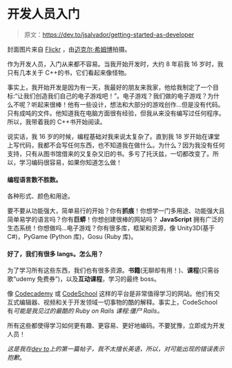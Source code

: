 # 开发人员入门

> 原文：<https://dev.to/jsalvador/getting-started-as-developer>

封面图片来自 [Flickr](https://www.flickr.com/photos/riebart/4466482623) ，由[迈克尔·希姆博](https://www.flickr.com/photos/riebart)拍摄。

作为开发人员，入门从来都不容易。当我开始开发时，大约 8 年前我 16 岁时，我只有几本关于 C++的书，它们看起来像怪物。

事实上，我开始开发是因为有一天，我最好的朋友来我家，他给我制定了一个目标:“让我们创造我们自己的电子游戏吧！”。电子游戏？我们做的电子游戏？为什么不呢？听起来很棒！他有一些设计，想法和大部分的游戏创作...但是没有代码。只有成吨的文件。他知道我在电脑方面很有经验，但我从来没有编写过任何程序。所以，我带着我的 C++书开始阅读。

说实话，我 16 岁的时候，编程基础对我来说太复杂了。直到我 18 岁开始在课堂上写代码，我都不会写任何东西，也不知道我在做什么。为什么？因为我没有任何支持，只有从图书馆借来的又复杂又旧的书。多亏了托沃兹，一切都改变了。所以，学习编码很容易，如果你知道怎么做！

#### 编程语言数不胜数。

各种形式、颜色和用途。

要不要从功能强大，简单易行的开始？你有**抓痕**！你想学一门多用途、功能强大且简单易学的语言吗？你有**巨蟒**！你想创建很棒的网站吗？ **JavaScript** 拥有广泛的生态系统！你想做吗...电子游戏？你有很多库，框架和资源，像 Unity3D(基于 C#)，PyGame (Python 库)，Gosu (Ruby 库)。

#### 好了，我们有很多 langs。怎么用？

为了学习所有这些东西，我们也有很多资源。**书籍**(无聊却有用！)、**课程**(只需谷歌“udemy 免费券”)，以及**互动课程**，学习的最终 boss。

像 [Codecademy](http://codecademy.com) 或 [CodeSchool](https://www.codeschool.com/) 这样的平台是非常值得学习的网站。他们有交互式编辑器、视频和关于开发领域一切事物的酷的解释。事实上，CodeSchool 有*可能是我见过的最酷的 Ruby on Rails 课程:僵尸 Rails。*

所有这些都使得学习如何更有趣、更容易、更好地编码。不要犹豫，立即成为开发人员！

*这是我在[dev to](https://dev.to/)上的第一篇帖子，我不太擅长英语，所以，对可能出现的错误表示抱歉*。